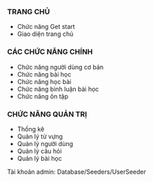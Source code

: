 
<h3>TRANG CHỦ</h3>
<ul>	
<li>	Chức năng Get start	</li>
<li>	Giao diện trang chủ	</li>
</ul>
<h3>CÁC CHỨC NĂNG CHÍNH	</h3>
<ul>
<li>	Chức năng người dùng cơ bản	</li>
<li>	Chức năng bài học	</li>
<li>    Chức năng học bài	</li>
<li>	Chức năng bình luận bài học	</li>
<li>	Chức năng ôn tập	</li>
</ul>
<h3>CHỨC NĂNG QUẢN TRỊ	</h3>
<ul>
<li>	Thống kê	</li>
<li>	Quản lý từ vựng	</li>
<li>	Quản lý người dùng	</li>
<li>	Quản lý câu hỏi	</li>
<li>	Quản lý bài học	</li>
</ul>
<p>Tài khoản admin: Database/Seeders/UserSeeder </p>
